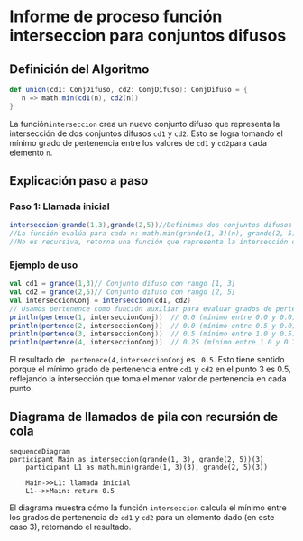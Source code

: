 # Informe de proceso función interseccion para conjuntos difusos

## Definición del Algoritmo

```Scala
def union(cd1: ConjDifuso, cd2: ConjDifuso): ConjDifuso = {
   n => math.min(cd1(n), cd2(n))
}
```
La función`interseccion`   crea un nuevo conjunto difuso que representa la intersección de dos conjuntos difusos `cd1` y `cd2`. Esto se logra tomando el mínimo grado de pertenencia entre los valores de `cd1` y `cd2`para cada elemento `n`.
## Explicación paso a paso
### Paso 1: Llamada inicial
```Scala
interseccion(grande(1,3),grande(2,5))//Definimos dos conjuntos difusos grande como parámetros
//La función evalúa para cada n: math.min(grande(1, 3)(n), grande(2, 5)(n))
//No es recursiva, retorna una función que representa la intersección de los conjuntoss
```
### Ejemplo de uso
```Scala
val cd1 = grande(1,3)// Conjunto difuso con rango [1, 3]
val cd2 = grande(2,5)// Conjunto difuso con rango [2, 5]
val interseccionConj = interseccion(cd1, cd2)
// Usamos pertenence como función auxiliar para evaluar grados de pertenencia
println(pertence(1, interseccionConj))  // 0.0 (mínimo entre 0.0 y 0.0)
println(pertence(2, interseccionConj))  // 0.0 (mínimo entre 0.5 y 0.0)
println(pertence(3, interseccionConj))  // 0.5 (mínimo entre 1.0 y 0.5)
println(pertence(4, interseccionConj))  // 0.25 (mínimo entre 1.0 y 0.75)
```
El resultado de ``` pertenece(4,interseccionConj``` es ``` 0.5```. Esto tiene sentido porque el mínimo grado de pertenencia entre ``` cd1 ``` y ``` cd2 ``` en el punto 3 es 0.5, reflejando la intersección que toma el menor valor de pertenencia en cada punto.
## Diagrama de llamados de pila con recursión de cola
```mermaid
sequenceDiagram
participant Main as interseccion(grande(1, 3), grande(2, 5))(3)
    participant L1 as math.min(grande(1, 3)(3), grande(2, 5)(3))
 
    Main->>L1: llamada inicial
    L1-->>Main: return 0.5
```
El diagrama muestra cómo la función `interseccion` calcula el mínimo entre los grados de pertenencia de `cd1` y `cd2` para un elemento dado (en este caso 3), retornando el resultado.